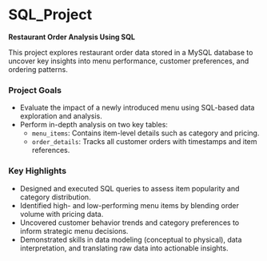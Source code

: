 # SQL_Project
**Restaurant Order Analysis Using SQL**

This project explores restaurant order data stored in a MySQL database to uncover key insights into menu performance, customer preferences, and ordering patterns.

### Project Goals  
- Evaluate the impact of a newly introduced menu using SQL-based data exploration and analysis.  
- Perform in-depth analysis on two key tables:  
  - `menu_items`: Contains item-level details such as category and pricing.  
  - `order_details`: Tracks all customer orders with timestamps and item references.  

### Key Highlights  
- Designed and executed SQL queries to assess item popularity and category distribution.  
- Identified high- and low-performing menu items by blending order volume with pricing data.  
- Uncovered customer behavior trends and category preferences to inform strategic menu decisions.  
- Demonstrated skills in data modeling (conceptual to physical), data interpretation, and translating raw data into actionable insights.
